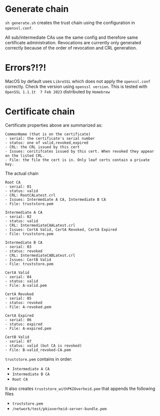 
# Generate chain
`sh generate.sh` creates the trust chain using the configuration in `openssl.conf`. 

All sub/intermediate CAs use the same config and therefore same certificate administration. 
Revocations are currently only generated correctly because of the order of revocation and CRL generation.

# Errors?!?!
MacOS by default uses `LibreSSL` which does not apply the `openssl.conf` correctly.
Check the version using `openssl version`. This is tested with `OpenSSL 1.1.1t  7 Feb 2023` distributed by `Homebrew`

# Certificate chain

Certificate properties above are summarized as:
```
CommonName (that is on the certificate)
- serial: the certificate's serial number
- status: one of valid,revoked,expired
- CRL: the CRL issued by this cert
- Issues: ceritifcates issued by this cert. When revoked they appear on the listed CRL.
- File: the file the cert is in. Only leaf certs contain a private key.
```

The actual chain
```
Root CA
- serial: 01
- status: valid
- CRL: RootCALatest.crl
- Issues: Intermediate A CA, Intermediate B CA
- File: truststore.pem

Intermediate A CA
- serial: 02
- status: valid
- CRL: IntermediateCAALatest.crl
- Issues: CertA Valid, CertA Revoked, CertA Expired
- File: truststore.pem

Intermediate B CA
- serial: 03
- status: revoked
- CRL: IntermediateCABLatest.crl
- Issues: CertB Valid
- File: truststore.pem

CertA Valid
- serial: 04
- status: valid
- File: A-valid.pem

CertA Revoked
- serial: 05
- status: revoked
- File: A-revoked.pem

CertA Expired
- serial: 06
- status: expired
- File: A-expired.pem

CertB Valid
- serial: 07
- status: valid (but CA is revoked)
- File: B-valid_revoked-CA.pem
```

`truststore.pem` contains in order:
- `Intermediate A CA`
- `Intermediate B CA`
- `Root CA`

It also creates `truststore_withPKIOverheid.pem` that appends the following files
- `truststore.pem`
- `/network/test/pkioverheid-server-bundle.pem`